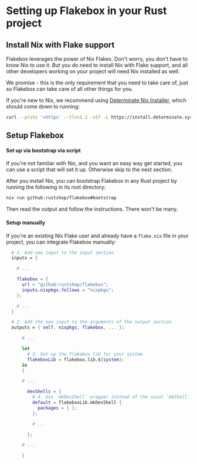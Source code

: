 # Setting up Flakebox in your Rust project

## Install Nix with Flake support

Flakebox leverages the power of Nix Flakes. Don't worry, you don't
have to know Nix to use it. But you do need to install Nix with Flake
support, and all other developers working on your project will need
Nix installed as well.

We promise - this is the only requirement that you need to
take care of, just so Flakebox can take care of all other things
for you.

If you're new to Nix, we recommend using [Determinate Nix Installer](https://zero-to-nix.com/start/install),
which should come down to running:

```sh
curl --proto '=https' --tlsv1.2 -sSf -L https://install.determinate.systems/nix | sh -s -- install
```

## Setup Flakebox

#### Set up via bootstrap via script

If you're not familiar with Nix, and you want an easy way get started,
you can use a script that will set it up. Otherwise skip to the next
section.

After you install Nix, you can bootstrap Flakebox in any Rust project
by running the following in its root directory:

```sh
nix run github:rustshop/flakebox#bootstrap
```

Then read the output and follow the instructions. There won't be many.

#### Setup manually

If you're an existing Nix Flake user and already have a `flake.nix` file
in your project, you can integrate Flakebox manually:

```nix
  # 1. Add new input to the input section
  inputs = {

    # ...

    flakebox = {
      url = "github:rustshop/flakebox";
      inputs.nixpkgs.follows = "nixpkgs";
    };

    # ...
  }

  # 2. Add the new input to the arguments of the output section
  outputs = { self, nixpkgs, flakebox, ... }:

      # ...

      let
        # 3. Set up the flakebox lib for your system
        flakeboxLib = flakebox.lib.${system};
      in
      {

      # ...

        devShells = {
          # 4. Use `mkDevShell` wrapper instead of the usual `mkShell`
          default = flakeboxLib.mkDevShell {
            packages = [ ];
          };

          # ... 

        };

      # ...

      }
```
